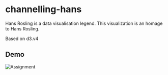 # channelling-hans
Hans Rosling is a data visualisation legend. This visualization is an homage to Hans Rosling.

Based on d3.v4

## Demo
![Assignment](https://github.com/OopsRyan/channelling-hans/blob/master/themes/channelling-hans.gif?raw=true)
